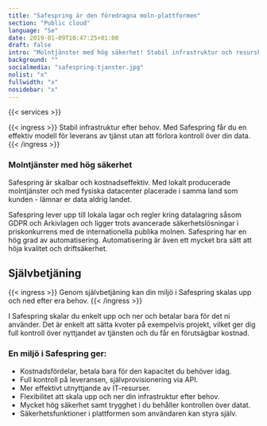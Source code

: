 ```yaml
---
title: "Safespring är den föredragna moln-plattformen"
section: "Public cloud"
language: "Se"
date: 2019-01-09T10:47:25+01:00
draft: false
intro: "Molntjänster med hög säkerhet! Stabil infrastruktur och resurskonsumering efter behov utan att förlora kontroll över din data."
background: ""
socialmedia: "safespring-tjanster.jpg"
nolist: "x"
fullwidth: "x"
nosidebar: "x"
---
```


{{< services >}}

{{< ingress >}}
Stabil infrastruktur efter behov. Med Safespring får du en effektiv modell för leverans av tjänst utan att förlora kontroll över din data.
{{< /ingress >}}

### Molntjänster med hög säkerhet

Safespring är skalbar och kostnadseffektiv. Med lokalt producerade molntjänster och med fysiska datacenter placerade i samma land som kunden - lämnar er data aldrig landet.

Safespring lever upp till lokala lagar och regler kring datalagring såsom GDPR och Arkivlagen och ligger trots avancerade säkerhetslösningar i priskonkurrens med de internationella publika molnen. Safespring har en hög grad av automatisering. Automatisering är även ett mycket bra sätt att höja kvalitet och driftsäkerhet.

## Självbetjäning

{{< ingress >}}
Genom självbetjäning kan din miljö i Safespring skalas upp och ned efter era behov.
{{< /ingress >}}

I Safespring skalar du enkelt upp och ner och betalar bara för det ni  använder. Det är enkelt att sätta kvoter på exempelvis projekt, vilket ger dig full kontroll över nyttjandet av tjänsten och du får en förutsägbar kostnad.

### En miljö i Safespring ger:

- Kostnadsfördelar, betala bara för den kapacitet du behöver idag.
- Full kontroll på leveransen, självprovisionering via API.
- Mer effektivt utnyttjande av IT-resurser.
- Flexibilitet att skala upp och ner din infrastruktur efter behov.
- Mycket hög säkerhet samt trygghet i du behåller kontrollen över datat.
- Säkerhetsfunktioner i plattformen som användaren kan styra själv.